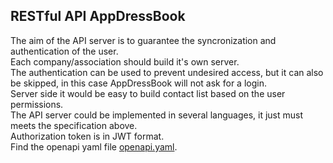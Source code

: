 ## RESTful API AppDressBook

The aim of the API server is to guarantee the syncronization and authentication of the user.  
Each company/association should build it's own server.  
The authentication can be used to prevent undesired access, but it can also be skipped, in this case AppDressBook will not ask for a login.  
Server side it would be easy to build contact list based on the user permissions.  
The API server could be implemented in several languages, it just must meets the specification above.  
Authorization token is in JWT format.  
Find the openapi yaml file [openapi.yaml](openapi.yaml).